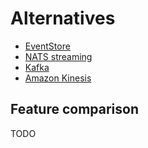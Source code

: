Alternatives
============

- [EventStore](https://geteventstore.com/)
- [NATS streaming](https://nats.io/documentation/streaming/nats-streaming-intro/)
- [Kafka](https://kafka.apache.org/)
- [Amazon Kinesis](https://aws.amazon.com/kinesis/streams/)

Feature comparison
------------------

TODO
